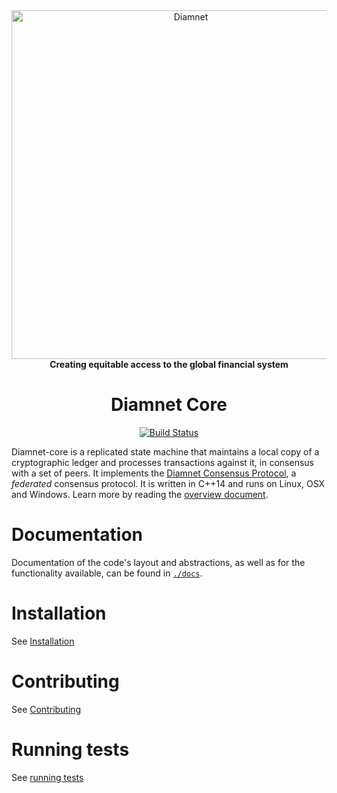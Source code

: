 <div align="center">
<a href="#"><img alt="Diamnet" src="https://github.com/Diamante-Net/.github/raw/master/diamnet-logo.png" width="558" /></a>
<br/>
<strong>Creating equitable access to the global financial system</strong>
<h1>Diamnet Core</h1>
</div>
<p align="center">
<a href="https://github.com/Diamante-Net/diamnet-core/actions"><img alt="Build Status" src="https://github.com/Diamante-Net/diamnet-core/workflows/.github/workflows/build.yml/badge.svg?branch=auto" /></a>
</p>

Diamnet-core is a replicated state machine that maintains a local copy of a cryptographic ledger and processes transactions against it, in consensus with a set of peers.
It implements the [Diamnet Consensus Protocol](https://github.com/Diamante-Net/diamnet-core/blob/master/src/scp/readme.md), a _federated_ consensus protocol.
It is written in C++14 and runs on Linux, OSX and Windows.
Learn more by reading the [overview document](https://github.com/Diamante-Net/diamnet-core/blob/master/docs/readme.md).

# Documentation

Documentation of the code's layout and abstractions, as well as for the
functionality available, can be found in
[`./docs`](https://github.com/Diamante-Net/diamnet-core/tree/master/docs).

# Installation

See [Installation](./INSTALL.md)

# Contributing

See [Contributing](./CONTRIBUTING.md)

# Running tests

See [running tests](./CONTRIBUTING.md#running-tests)

